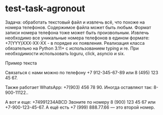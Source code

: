 # test-task-agronout
Задача: обработать текстовый файл и извлечь всё, что похоже на номера телефонов. Содержимое файла может быть любым. Формат записи номера телефона тоже может быть произвольным. Извлечь необходимо все уникальные номера телефонов в едином формате: +7(YYY)XXX-XX-XX - в порядке их появления. Реализация класса обязательно на Python 3.11+ с использованием typing и re. При необходимости использовать loguru, click, asyncio и six.

Пример текста

Связаться с нами можно по телефону +7 912-345-67-89 или 8 (495) 123 45 67.

Также работает WhatsApp: +7(903) 456 78 90. Иногда оставляют так: 8-900-11122..

А вот и еще: +74991234ABCD
Звоните по номеру 8 (900) 123 45 67 или +7-900-123-45-67.
А ещё есть +7 (999) 888.77.66 — это второй номер.
